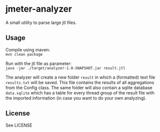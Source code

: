 
jmeter-analyzer
===============

A small utility to parse large jtl files.

Usage
-----

Compile using maven:  
  `mvn clean package`

Run with the jtl file as parameter:  
  `java -jar ./target/analyzer-1.0-SNAPSHOT.jar result.jtl`

The analyzer will create a new folder `result` in which a (formatted) text file `results.txt` will be saved. This file contains the results of all aggregations from the Config class.
The same folder will also contain a sqlite database `data.sqlite` which has a table for every thread group of the result file with the imported information (in case you want to do your own analyzing).

License
-------

See LICENSE



